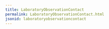 ```yaml
---
title: LaboratoryObservationContact
permalink: LaboratoryObservationContact.html
jsonid: laboratoryobservationcontact
---
```

